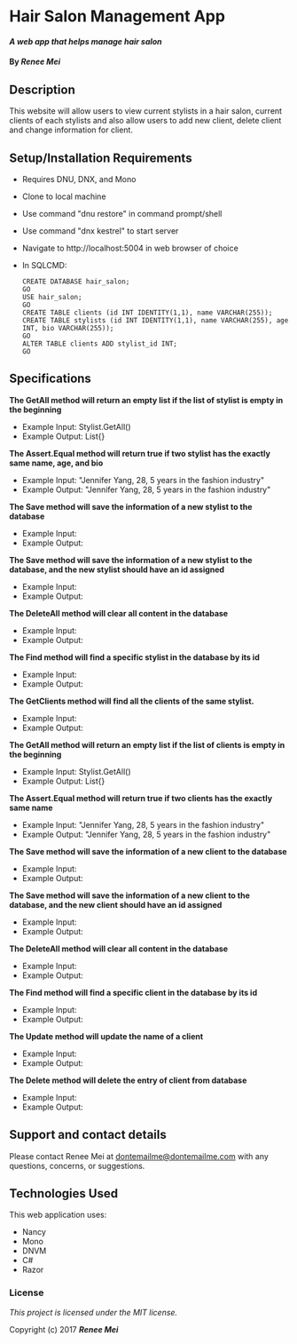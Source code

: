 # Hair Salon Management App
#### _A web app that helps manage hair salon_

#### By _**Renee Mei**_

## Description

This website will allow users to view current stylists in a hair salon, current clients of each stylists and also allow users to add new client, delete client and change information for client.

## Setup/Installation Requirements

* Requires DNU, DNX, and Mono
* Clone to local machine
* Use command "dnu restore" in command prompt/shell
* Use command "dnx kestrel" to start server
* Navigate to http://localhost:5004 in web browser of choice
* In SQLCMD:

      CREATE DATABASE hair_salon;
      GO
      USE hair_salon;
      GO
      CREATE TABLE clients (id INT IDENTITY(1,1), name VARCHAR(255));
      CREATE TABLE stylists (id INT IDENTITY(1,1), name VARCHAR(255), age INT, bio VARCHAR(255));
      GO
      ALTER TABLE clients ADD stylist_id INT;
      GO

## Specifications

**The GetAll method will return an empty list if the list of stylist is empty in the beginning**
* Example Input: Stylist.GetAll()
* Example Output: List<Stylist>{}

**The Assert.Equal method will return true if two stylist has the exactly same name, age, and bio**
* Example Input: "Jennifer Yang, 28, 5 years in the fashion industry"
* Example Output: "Jennifer Yang, 28, 5 years in the fashion industry"

**The Save method will save the information of a new stylist to the database**
* Example Input:
* Example Output:

**The Save method will save the information of a new stylist to the database, and the new stylist should have an id assigned**
* Example Input:
* Example Output:

**The DeleteAll method will clear all content in the database**
* Example Input:
* Example Output:

**The Find method will find a specific stylist in the database by its id**
* Example Input:
* Example Output:

**The GetClients method will find all the clients of the same stylist.**
* Example Input:
* Example Output:

**The GetAll method will return an empty list if the list of clients is empty in the beginning**
* Example Input: Stylist.GetAll()
* Example Output: List<Stylist>{}

**The Assert.Equal method will return true if two clients has the exactly same name**
* Example Input: "Jennifer Yang, 28, 5 years in the fashion industry"
* Example Output: "Jennifer Yang, 28, 5 years in the fashion industry"

**The Save method will save the information of a new client to the database**
* Example Input:
* Example Output:

**The Save method will save the information of a new client to the database, and the new client should have an id assigned**
* Example Input:
* Example Output:

**The DeleteAll method will clear all content in the database**
* Example Input:
* Example Output:

**The Find method will find a specific client in the database by its id**
* Example Input:
* Example Output:

**The Update method will update the name of a client**
* Example Input:
* Example Output:

**The Delete method will delete the entry of client from database**
* Example Input:
* Example Output:

## Support and contact details

Please contact Renee Mei at dontemailme@dontemailme.com with any questions, concerns, or suggestions.

## Technologies Used

This web application uses:
* Nancy
* Mono
* DNVM
* C#
* Razor

### License

*This project is licensed under the MIT license.*

Copyright (c) 2017 **_Renee Mei_**
